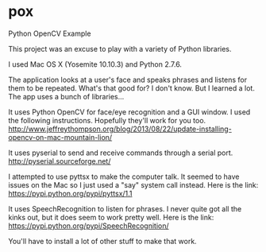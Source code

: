 # pox
Python OpenCV Example

This project was an excuse to play with a variety of Python libraries.

I used Mac OS X (Yosemite 10.10.3) and Python 2.7.6.

The application looks at a user's face and speaks phrases and listens for them to be repeated.
What's that good for?  I don't know.  But I learned a lot.  The app uses a bunch of libraries...

It uses Python OpenCV for face/eye recognition and a GUI window.
I used the following instructions.  Hopefully they'll work for you too.
http://www.jeffreythompson.org/blog/2013/08/22/update-installing-opencv-on-mac-mountain-lion/

It uses pyserial to send and receive commands through a serial port.
http://pyserial.sourceforge.net/

I attempted to use pyttsx to make the computer talk.  It seemed to have issues
on the Mac so I just used a "say" system call instead.  Here is the link:
https://pypi.python.org/pypi/pyttsx/1.1

It uses SpeechRecognition to listen for phrases.  I never quite got all the
kinks out, but it does seem to work pretty well.  Here is the link:
https://pypi.python.org/pypi/SpeechRecognition/

You'll have to install a lot of other stuff to make that work.

